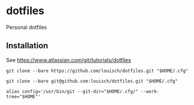 # dotfiles

Personal dotfiles

## Installation

See https://www.atlassian.com/git/tutorials/dotfiles

```
git clone --bare https://github.com/louisch/dotfiles.git "$HOME/.cfg"
```
```
git clone --bare git@github.com:louisch/dotfiles.git "$HOME/.cfg"
```
```
alias config='/usr/bin/git --git-dir="$HOME/.cfg/" --work-tree="$HOME"'
```
